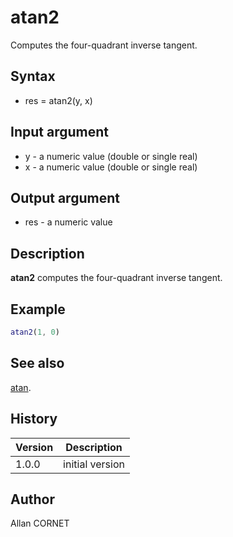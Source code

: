 

# atan2

Computes the four-quadrant inverse tangent.

## Syntax

- res = atan2(y, x)

## Input argument

 - y - a numeric value (double or single real)
 - x - a numeric value (double or single real)

## Output argument

 - res - a numeric value

## Description

<b>atan2</b> computes the four-quadrant inverse tangent.

## Example

```matlab
atan2(1, 0)
```

## See also

[atan](atan.md).
## History

|Version|Description|
|------|------|
|1.0.0|initial version|


## Author

Allan CORNET



